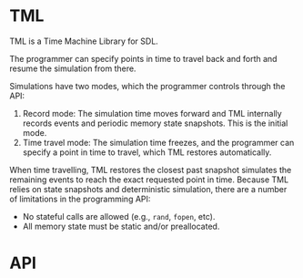 # TML

TML is a Time Machine Library for SDL.

The programmer can specify points in time to travel back and forth and resume
the simulation from there.

Simulations have two modes, which the programmer controls through the API:

1. Record mode:
    The simulation time moves forward and TML internally records events and
    periodic memory state snapshots. This is the initial mode.
2. Time travel mode:
    The simulation time freezes, and the programmer can specify a point in time
    to travel, which TML restores automatically.

When time travelling, TML restores the closest past snapshot simulates the
remaining events to reach the exact requested point in time.
Because TML relies on state snapshots and deterministic simulation, there are a
number of limitations in the programming API:

- No stateful calls are allowed (e.g., `rand`, `fopen`, etc).
- All memory state must be static and/or preallocated.

# API

